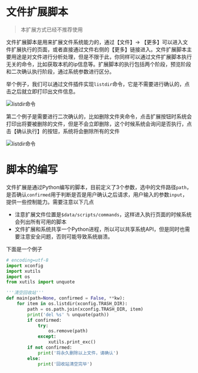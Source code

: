 # 文件扩展脚本

> 本扩展方式已经不推荐使用

文件扩展脚本是用来扩展文件系统能力的，通过【文件】-> 【更多】可以进入文件扩展执行的页面，或者直接通过文件右侧的【更多】链接进入。文件扩展脚本主要用途是对文件进行分析处理，但是不限于此，你同样可以通过文件扩展脚本执行无关的命令，比如获取本机的ip信息等。扩展脚本的执行包括两个阶段，预览阶段和二次确认执行阶段，通过系统参数进行区分。

举个例子，我们可以通过文件插件实现`listdir`命令，它是不需要进行确认的，点击之后就立即打印出文件信息。

![listdir命令](./screenshots/command_listdir.png)

第二个例子是需要进行二次确认的，比如删除文件夹命令，点击扩展按钮时系统会打印出将要被删除的文件，但是不会立即删除，这个时候系统会询问是否执行，点击【确认执行】的按钮，系统将会删除所有的文件

![listdir命令](./screenshots/command_rmfolder.png)


# 脚本的编写

文件扩展是通过Python编写的脚本，目前定义了3个参数，选中的文件路径`path`，是否确认`confirmed`用于判断是否是用户确认之后请求，用户输入的参数`input`，提供一些控制能力。需要注意以下几点

- 注意扩展文件位置是```$data/scripts/commands```，这样进入执行页面的时候系统会列出所有可用的脚本
- 文件扩展和系统共享一个Python进程，所以可以共享系统API，但是同时也需要注意安全问题，否则可能导致系统崩溃。

下面是一个例子

```py
# encoding=utf-8
import xconfig
import xutils
import os
from xutils import unquote

'''清空回收站'''
def main(path=None, confirmed = False, **kw):
    for item in os.listdir(xconfig.TRASH_DIR):
        path = os.path.join(xconfig.TRASH_DIR, item)
        print('del %s' % unquote(path))
        if confirmed:
            try:
                os.remove(path)
            except:
                xutils.print_exc()
        if not confirmed:
            print('将永久删除以上文件，请确认')
        else:
            print('回收站清空完毕')
```


